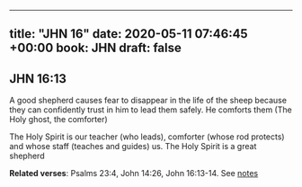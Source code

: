 
---
title: "JHN 16"
date: 2020-05-11 07:46:45 +00:00
book: JHN
draft: false
---

## JHN 16:13

A good shepherd causes fear to disappear in the life of the sheep because they can confidently trust in him to lead them safely. He comforts them (The Holy ghost, the comforter)

The Holy Spirit is our teacher (who leads), comforter (whose rod protects) and whose staff (teaches and guides) us. The Holy Spirit is a great shepherd

**Related verses**: Psalms 23:4, John 14:26, John 16:13-14. See [notes](https://my.bible.com/notes/3426974586389651574)

